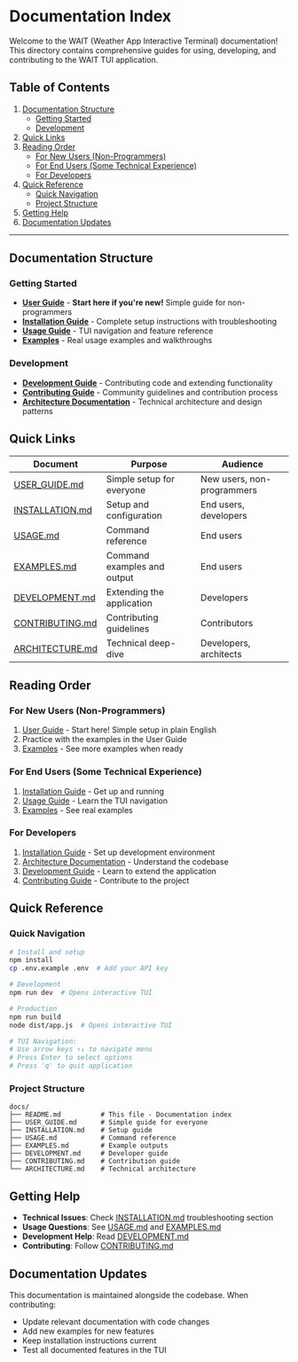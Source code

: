 # Documentation Index

Welcome to the WAIT (Weather App Interactive Terminal) documentation! This directory contains comprehensive guides for using, developing, and contributing to the WAIT TUI application.

## Table of Contents

1. [Documentation Structure](#documentation-structure)
   - [Getting Started](#getting-started)
   - [Development](#development)
2. [Quick Links](#quick-links)
3. [Reading Order](#reading-order)
   - [For New Users (Non-Programmers)](#for-new-users-non-programmers)
   - [For End Users (Some Technical Experience)](#for-end-users-some-technical-experience)
   - [For Developers](#for-developers)
4. [Quick Reference](#quick-reference)
   - [Quick Navigation](#quick-navigation)
   - [Project Structure](#project-structure)
5. [Getting Help](#getting-help)
6. [Documentation Updates](#documentation-updates)

---

## Documentation Structure

### Getting Started
- **[User Guide](USER_GUIDE.md)** - **Start here if you're new!** Simple guide for non-programmers
- **[Installation Guide](INSTALLATION.md)** - Complete setup instructions with troubleshooting
- **[Usage Guide](USAGE.md)** - TUI navigation and feature reference
- **[Examples](EXAMPLES.md)** - Real usage examples and walkthroughs

### Development
- **[Development Guide](DEVELOPMENT.md)** - Contributing code and extending functionality
- **[Contributing Guide](CONTRIBUTING.md)** - Community guidelines and contribution process
- **[Architecture Documentation](ARCHITECTURE.md)** - Technical architecture and design patterns

## Quick Links

| Document | Purpose | Audience |
|----------|---------|----------|
| [USER_GUIDE.md](USER_GUIDE.md) | Simple setup for everyone | New users, non-programmers |
| [INSTALLATION.md](INSTALLATION.md) | Setup and configuration | End users, developers |
| [USAGE.md](USAGE.md) | Command reference | End users |
| [EXAMPLES.md](EXAMPLES.md) | Command examples and output | End users |
| [DEVELOPMENT.md](DEVELOPMENT.md) | Extending the application | Developers |
| [CONTRIBUTING.md](CONTRIBUTING.md) | Contributing guidelines | Contributors |
| [ARCHITECTURE.md](ARCHITECTURE.md) | Technical deep-dive | Developers, architects |

## Reading Order

### For New Users (Non-Programmers)
1. [User Guide](USER_GUIDE.md) - Start here! Simple setup in plain English
2. Practice with the examples in the User Guide
3. [Examples](EXAMPLES.md) - See more examples when ready

### For End Users (Some Technical Experience)
1. [Installation Guide](INSTALLATION.md) - Get up and running
2. [Usage Guide](USAGE.md) - Learn the TUI navigation  
3. [Examples](EXAMPLES.md) - See real examples

### For Developers
1. [Installation Guide](INSTALLATION.md) - Set up development environment
2. [Architecture Documentation](ARCHITECTURE.md) - Understand the codebase
3. [Development Guide](DEVELOPMENT.md) - Learn to extend the application
4. [Contributing Guide](CONTRIBUTING.md) - Contribute to the project

## Quick Reference

### Quick Navigation
```bash
# Install and setup
npm install
cp .env.example .env  # Add your API key

# Development
npm run dev  # Opens interactive TUI

# Production  
npm run build
node dist/app.js  # Opens interactive TUI

# TUI Navigation:
# Use arrow keys ↑↓ to navigate menu
# Press Enter to select options
# Press 'q' to quit application
```

### Project Structure
```
docs/
├── README.md          # This file - Documentation index
├── USER_GUIDE.md      # Simple guide for everyone
├── INSTALLATION.md    # Setup guide
├── USAGE.md           # Command reference
├── EXAMPLES.md        # Example outputs
├── DEVELOPMENT.md     # Developer guide
├── CONTRIBUTING.md    # Contribution guide
└── ARCHITECTURE.md    # Technical architecture
```

## Getting Help

- **Technical Issues**: Check [INSTALLATION.md](INSTALLATION.md) troubleshooting section
- **Usage Questions**: See [USAGE.md](USAGE.md) and [EXAMPLES.md](EXAMPLES.md)
- **Development Help**: Read [DEVELOPMENT.md](DEVELOPMENT.md)
- **Contributing**: Follow [CONTRIBUTING.md](CONTRIBUTING.md)

## Documentation Updates

This documentation is maintained alongside the codebase. When contributing:
- Update relevant documentation with code changes
- Add new examples for new features
- Keep installation instructions current
- Test all documented features in the TUI